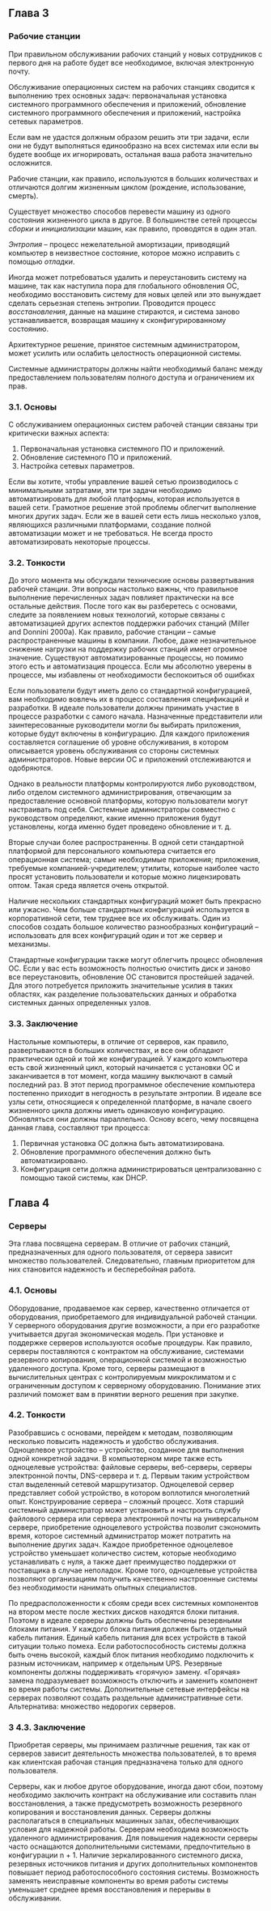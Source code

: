 ## Глава 3

### Рабочие станции

При правильном обслуживании рабочих станций у новых сотрудников с первого дня на работе будет все необходимое, включая электронную почту.

Обслуживание операционных систем на рабочих станциях сводится к выполнению трех основных задач: первоначальная установка системного программного обеспечения и приложений, обновление системного программного обеспечения и приложений, настройка сетевых параметров.

Если вам не удастся должным образом решить эти три задачи, если они не будут выполняться единообразно на всех системах или если вы будете вообще их игнорировать, остальная ваша работа значительно осложнится.

Рабочие станции, как правило, используются в больших количествах и отличаются долгим жизненным циклом (рождение, использование, смерть).

Существует множество способов перевести машину из одного состояния жизненного цикла в другое. В большинстве сетей процессы *сборки* и *инициализации*
машин, как правило, проводятся в один этап.

*Энтропия* – процесс нежелательной амортизации, приводящий компьютер в неизвестное состояние, которое можно исправить с помощью *отладки*.

Иногда может потребоваться удалить и переустановить систему на машине, так как наступила пора для глобального обновления ОС, необходимо восстановить систему для новых целей или это вынуждает сделать серьезная степень энтропии. Проводится процесс *восстановления*, данные на машине стираются, и система заново устанавливается, возвращая машину к сконфигурированному состоянию.

Архитектурное решение, принятое системным администратором, может усилить или ослабить целостность операционной системы.

Системные администраторы должны найти необходимый баланс между предоставлением пользователям полного доступа и ограничением их прав.

### 3.1. Основы

С обслуживанием операционных систем рабочей станции связаны три критически важных аспекта:

1. Первоначальная установка системного ПО и приложений.
2. Обновление системного ПО и приложений.
3. Настройка сетевых параметров.

Если вы хотите, чтобы управление вашей сетью производилось с минимальными затратами, эти три задачи необходимо автоматизировать для любой платформы, которая используется в вашей сети. Грамотное решение этой проблемы облегчит выполнение многих других задач. Если же в вашей сети есть лишь несколько узлов, являющихся различными платформами, создание полной автоматизации может и не требоваться. Не всегда просто автоматизировать некоторые процессы.

### 3.2. Тонкости

До этого момента мы обсуждали технические основы развертывания рабочей станции. Эти вопросы настолько важны, что правильное выполнение перечисленных задач повлияет практически на все остальные действия. После того как вы разберетесь с основами, следите за появлением новых технологий, которые связаны с автоматизацией других аспектов поддержки рабочих станций (Miller and Donnini 2000a). Как правило, рабочие станции – самые распространенные машины в компании. Любое, даже незначительное снижение нагрузки на поддержку рабочих станций имеет огромное значение. Существуют автоматизированные процессы, но помимо этого есть и автоматизация процесса. Если мы абсолютно уверены в процессе, мы избавлены от необходимости беспокоиться об ошибках

Если пользователи будут иметь дело со стандартной конфигурацией, вам необходимо вовлечь их в процесс составления спецификаций и разработки. В идеале пользователи должны принимать участие в процессе разработки с самого начала. Назначенные представители или заинтересованные руководители могли бы выбирать приложения, которые будут включены в конфигурацию. Для каждого приложения составляется соглашение об уровне обслуживания, в котором описывается уровень обслуживания со стороны системных администраторов. Новые версии ОС и приложений отслеживаются и одобряются.

Однако в реальности платформы контролируются либо руководством, либо отделом системного администрирования, отвечающим за предоставление основной платформы, которую пользователи могут настраивать под себя. Системные администраторы совместно с руководством определяют, какие именно приложения будут установлены, когда именно будет проведено
обновление и т. д.

Вторые случаи более распространенны. В одной сети стандартной платформой для персонального компьютера считается его операционная система; самые необходимые приложения; приложения, требуемые компанией-учредителем; утилиты, которые наиболее часто просят установить пользователи и которые можно лицензировать оптом. Такая среда является очень открытой.

Наличие нескольких стандартных конфигураций может быть прекрасно или ужасно. Чем больше стандартных конфигураций используется в корпоративной сети, тем труднее все их обслуживать. Один из способов создать большое количество разнообразных конфигураций – использовать для всех конфигураций один и тот же сервер и механизмы.

Стандартные конфигурации также могут облегчить процесс обновления ОС. Если у вас есть возможность полностью очистить диск и заново все переустановить, обновление ОС становится простейшей задачей. Для этого потребуется
приложить значительные усилия в таких областях, как разделение пользовательских данных и обработка системных данных определенных узлов.

### 3.3. Заключение

Настольные компьютеры, в отличие от серверов, как правило, развертываются в больших количествах, и все они обладают практически одной и той же конфигурацией. У каждого компьютера есть свой жизненный цикл, который начинается с установки ОС и заканчивается в тот момент, когда машину выключают в самый последний раз. В этот период программное обеспечение компьютера постепенно приходит в негодность в результате энтропии. В идеале все узлы сети, относящиеся к определенной платформе, в начале своего жизненного цикла должны иметь одинаковую конфигурацию. Обновляться они должны параллельно. Основу всего, чему посвящена данная глава, составляют три процесса:

1. Первичная установка ОС должна быть автоматизирована.
2. Обновление программного обеспечения должно быть автоматизировано.
3. Конфигурация сети должна администрироваться централизованно с помощью такой системы, как DHCP.

## Глава 4

### Серверы

Эта глава посвящена серверам. В отличие от рабочих станций, предназначенных для одного пользователя, от сервера зависит множество пользователей. Следовательно, главным приоритетом для них становится надежность и бесперебойная работа.

### 4.1. Основы

Оборудование, продаваемое как сервер, качественно отличается от оборудования, приобретаемого для индивидуальной рабочей станции. У серверного оборудования другие возможности, а при его разработке учитывается другая экономическая модель. При установке и поддержке серверов используются особые процедуры. Как правило, серверы поставляются с контрактом на обслуживание, системами резервного копирования, операционной системой и возможностью удаленного доступа. Кроме того, серверы размещают в вычислительных центрах с контролируемым микроклиматом и с ограниченным доступом к серверному оборудованию. Понимание этих различий поможет вам в принятии верного решения при закупке.

### 4.2. Тонкости

Разобравшись с основами, перейдем к методам, позволяющим несколько повысить надежность и удобство обслуживания. Одноцелевое устройство – устройство, созданное для выполнения одной конкретной задачи. В компьютерном мире также есть одноцелевые устройства: файловые серверы, веб-серверы, серверы электронной почты, DNS-сервера и т. д. Первым таким устройством стал выделенный сетевой маршрутизатор. Одноцелевой сервер представляет собой устройство, в котором воплотился многолетний опыт. Конструирование сервера – сложный процесс. Хотя старший системный администратор может установить и настроить службу файлового сервера или сервера электронной почты на универсальном сервере, приобретение одноцелевого устройства позволит сэкономить время, которое системный администратор может потратить на выполнение других задач. Каждое приобретенное одноцелевое устройство уменьшает количество систем, которые необходимо устанавливать с нуля, а также дает преимущество поддержки от поставщика в случае неполадок. Кроме того, одноцелевые устройства позволяют организациям получить качественно настроенные системы без необходимости нанимать опытных специалистов.

По предрасположенности к сбоям среди всех системных компонентов на втором месте после жестких дисков находятся блоки питания. Поэтому в идеале серверы должны быть обеспечены резервными блоками питания. У каждого блока питания должен быть отдельный кабель питания. Единый кабель питания для всех устройств в такой ситуации только помеха. Если работоспособность системы должна быть очень высокой, каждый блок питания необходимо подключить к разным источникам, например к отдельным UPS. Резервные компоненты должны поддерживать «горячую» замену. «Горячая» замена подразумевает возможность отключить и заменить компонент во время работы системы. Дополнительные сетевые интерфейсы на серверах позволяют создать раздельные административные сети. Альтернатива: множество недорогих серверов.

### 3 4.3. Заключение

Приобретая серверы, мы принимаем различные решения, так как от серверов зависит деятельность множества пользователей, в то время как клиентская рабочая станция предназначена только для одного пользователя.

Серверы, как и любое другое оборудование, иногда дают сбои, поэтому необходимо заключить контракт на обслуживание или составить план восстановления, а также предусмотреть возможность резервного копирования и восстановления данных. Серверы должны располагаться в специальных машинных залах, обеспечивающих условия для надежной работы. Серверам необходима возможность удаленного администрирования. Для повышения надежности серверы часто оснащаются дополнительными системами, предпочтительно в конфигурации n + 1.  Наличие зеркалированного системного диска, резервных источников питания и других дополнительных компонентов повышает период работоспособного состояния системы. Возможность заменять неисправные компоненты во время работы системы уменьшает среднее время восстановления и перерывы в обслуживании.